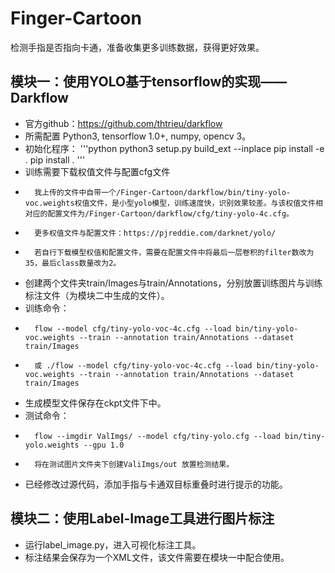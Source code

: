 # Finger-Cartoon
检测手指是否指向卡通，准备收集更多训练数据，获得更好效果。

## 模块一：使用YOLO基于tensorflow的实现——Darkflow
-	官方github：https://github.com/thtrieu/darkflow
-	所需配置  Python3, tensorflow 1.0+, numpy, opencv 3。
-	初始化程序：
'''python
python3 setup.py build_ext --inplace
pip install -e .
pip install .
'''
-	训练需要下载权值文件与配置cfg文件
-		我上传的文件中自带一个/Finger-Cartoon/darkflow/bin/tiny-yolo-voc.weights权值文件，是小型yolo模型，训练速度快，识别效果较差。与该权值文件相对应的配置文件为/Finger-Cartoon/darkflow/cfg/tiny-yolo-4c.cfg。
-		更多权值文件与配置文件：https://pjreddie.com/darknet/yolo/
-		若自行下载模型权值和配置文件，需要在配置文件中将最后一层卷积的filter数改为35，最后class数量改为2。
-	创建两个文件夹train/Images与train/Annotations，分别放置训练图片与训练标注文件（为模块二中生成的文件）。
-	训练命令： 
-		flow --model cfg/tiny-yolo-voc-4c.cfg --load bin/tiny-yolo-voc.weights --train --annotation train/Annotations --dataset train/Images
-		或 ./flow --model cfg/tiny-yolo-voc-4c.cfg --load bin/tiny-yolo-voc.weights --train --annotation train/Annotations --dataset train/Images
-	生成模型文件保存在ckpt文件下中。
-	测试命令：
-		flow --imgdir ValImgs/ --model cfg/tiny-yolo.cfg --load bin/tiny-yolo.weights --gpu 1.0
-		将在测试图片文件夹下创建ValiImgs/out 放置检测结果。
-	已经修改过源代码，添加手指与卡通双目标重叠时进行提示的功能。

## 模块二：使用Label-Image工具进行图片标注
-	运行label_image.py，进入可视化标注工具。
-	标注结果会保存为一个XML文件，该文件需要在模块一中配合使用。

